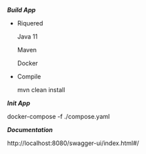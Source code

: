 
***Build App***
  
  - Riquered
     
     Java 11
    
     Maven
    
     Docker
  - Compile
    
    mvn clean install
  
***Init App***
 
 docker-compose -f ./compose.yaml

***Documentation***

http://localhost:8080/swagger-ui/index.html#/